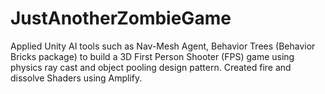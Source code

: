 # JustAnotherZombieGame
Applied Unity AI tools such as Nav-Mesh Agent, Behavior Trees (Behavior Bricks package) to build a 3D First Person Shooter (FPS) game using physics ray cast and object pooling design pattern. Created fire and dissolve Shaders using Amplify.
